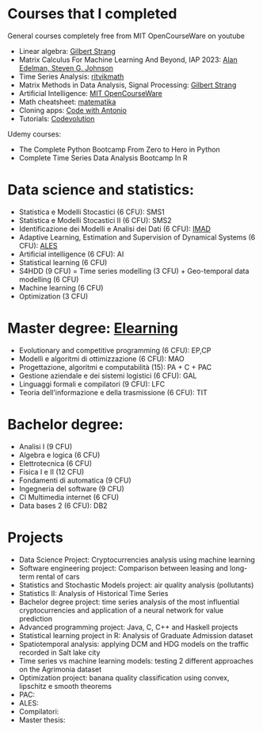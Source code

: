 # Courses that I completed
General courses completely free from MIT OpenCourseWare on youtube
- Linear algebra: [Gilbert Strang](https://www.youtube.com/playlist?list=PLE7DDD91010BC51F8)
- Matrix Calculus For Machine Learning And Beyond, IAP 2023: [Alan Edelman, Steven G. Johnson](https://www.youtube.com/playlist?list=PLUl4u3cNGP62EaLLH92E_VCN4izBKK6OE)
- Time Series Analysis: [ritvikmath](https://www.youtube.com/playlist?list=PLvcbYUQ5t0UHOLnBzl46_Q6QKtFgfMGc3)
- Matrix Methods in Data Analysis, Signal Processing: [Gilbert Strang](https://www.youtube.com/playlist?list=PLUl4u3cNGP63oMNUHXqIUcrkS2PivhN3k)
- Artificial Intelligence: [MIT OpenCourseWare](https://www.youtube.com/playlist?list=PLUl4u3cNGP63gFHB6xb-kVBiQHYe_4hSi)
- Math cheatsheet: [matematika](https://www.matematika.it/formulario/33/analisi/)
- Cloning apps: [Code with Antonio](https://www.youtube.com/@codewithantonio)
- Tutorials: [Codevolution](https://www.youtube.com/@Codevolution)

Udemy courses:
- The Complete Python Bootcamp From Zero to Hero in Python
- Complete Time Series Data Analysis Bootcamp In R

# Data science and statistics:
- Statistica e Modelli Stocastici (6 CFU): SMS1
- Statistica e Modelli Stocastici II (6 CFU): SMS2
- Identificazione dei Modelli e Analisi dei Dati (6 CFU): [IMAD](https://cal.unibg.it/courses/identificazione-dei-modelli-e-analisi-dei-dati-modulo-6-cfu/)
- Adaptive Learning, Estimation and Supervision of Dynamical Systems (6 CFU): [ALES](https://cal.unibg.it/courses/adaptive-learning-estimation-and-supervision-of-dynamical-systems/)
- Artificial intelligence (6 CFU): AI
- Statistical learning (6 CFU)
- S4HDD (9 CFU) = Time series modelling (3 CFU) +  Geo-temporal data modelling (6 CFU)
- Machine learning (6 CFU)
- Optimization (3 CFU)

# Master degree: [Elearning](https://elearning15.unibg.it/)
- Evolutionary and competitive programming (6 CFU): EP,CP 
- Modelli e algoritmi di ottimizzazione (6 CFU): MAO
- Progettazione, algoritmi e computabilità (15):  PA + C + PAC
- Gestione aziendale e dei sistemi logistici (6 CFU): GAL
- Linguaggi formali e compilatori (9 CFU): LFC
- Teoria dell'informazione e della trasmissione (6 CFU): TIT

# Bachelor degree:
- Analisi I (9 CFU)
- Algebra e logica (6 CFU)
- Elettrotecnica (6 CFU)
- Fisica I e II (12 CFU)
- Fondamenti di automatica (9 CFU)
- Ingegneria del software (9 CFU)
- CI Multimedia internet (6 CFU)
- Data bases 2 (6 CFU): DB2

# Projects 
- Data Science Project: Cryptocurrencies analysis using machine learning
- Software engineering project: Comparison between leasing and long-term rental of cars
- Statistics and Stochastic Models project: air quality analysis (pollutants)
- Statistics II: Analysis of Historical Time Series
- Bachelor degree project: time series analysis of the most influential cryptocurrencies and application of a neural network for value prediction
- Advanced programming project: Java, C, C++ and Haskell projects
- Statistical learning project in R: Analysis of Graduate Admission dataset
- Spatiotemporal analysis: applying DCM and HDG models on the traffic recorded in Salt lake city
- Time series vs machine learning models: testing 2 different approaches on the Agrimonia dataset
- Optimization project: banana quality classification using convex, lipschitz e smooth theorems
- PAC: 
- ALES:
- Compilatori:
- Master thesis: 
